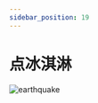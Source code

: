 ```yaml
---
sidebar_position: 19
---
```


# 点冰淇淋
![earthquake](https://images.pexels.com/photos/4558211/pexels-photo-4558211.jpeg?w=1260&h=750)
<dialog>
## Hi!
## How can I help you?
# I'd like two [scoops:scoop/n.] of ice cream.
## [Cone] or [cup/n.]?
# What kind of cones do you have?
## We have [wafer/n.] and [waffle/n.] cones.
# I'll have a waffle cone.
## What ice cream [flavors:flavor/n.] would you like?
# Mint chocolate and strawberry.
# Do you have [sorbets:sorbet/n.]?
## Yes, we do.
# I'll change my order then.
# I'd like lemon sorbet and mint chocolate.
## OK.
## Give me a minute.
</dialog>
